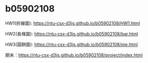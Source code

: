 # b05902108

HW1(折線圖): https://ntu-csx-d3js.github.io/b05902108/HW1.html

HW2(長條圖): https://ntu-csx-d3js.github.io/b05902108/bar.html

HW3(圓餅圖): https://ntu-csx-d3js.github.io/b05902108/pie.html

期末：https://ntu-csx-d3js.github.io/b05902108/project/index.html
